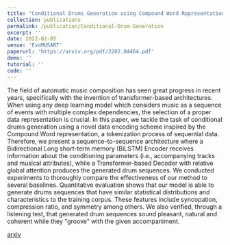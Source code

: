 ```yaml
---
title: "Conditional Drums Generation using Compound Word Representations"
collection: publications
permalink: /publication/Conditional-Drum-Generation
excerpt: ''
date: 2022-02-05
venue: 'EvoMUSART'
paperurl: 'https://arxiv.org/pdf/2202.04464.pdf'
demo: ''
tutorial: ''
code: ''
---
```

The field of automatic music composition has seen great progress in recent years, specifically with the invention of transformer-based architectures. When using any deep learning model which considers music as a sequence of events with multiple complex dependencies, the selection of a proper data representation is crucial. In this paper, we tackle the task of conditional drums generation using a novel data encoding scheme inspired by the Compound Word representation, a tokenization process of sequential data. Therefore, we present a sequence-to-sequence architecture where a Bidirectional Long short-term memory (BiLSTM) Encoder receives information about the conditioning parameters (i.e., accompanying tracks and musical attributes), while a Transformer-based Decoder with relative global attention produces the generated drum sequences. We conducted experiments to thoroughly compare the effectiveness of our method to several baselines. Quantitative evaluation shows that our model is able to generate drums sequences that have similar statistical distributions and characteristics to the training corpus. These features include syncopation, compression ratio, and symmetry among others. We also verified, through a listening test, that generated drum sequences sound pleasant, natural and coherent while they "groove" with the given accompaniment.

[arxiv](https://arxiv.org/pdf/2202.04464.pdf)